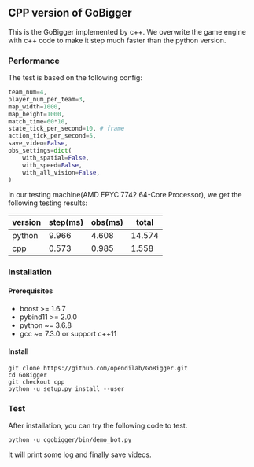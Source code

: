 ## CPP version of GoBigger

This is the GoBigger implemented by c++. We overwrite the game engine with c++ code to make it step much faster than
the python version. 

### Performance

The test is based on the following config:

```python
team_num=4,
player_num_per_team=3,
map_width=1000,
map_height=1000,
match_time=60*10,
state_tick_per_second=10, # frame
action_tick_per_second=5,
save_video=False,
obs_settings=dict(
    with_spatial=False,
    with_speed=False,
    with_all_vision=False,
)
```

In our testing machine(AMD EPYC 7742 64-Core Processor), we get the following testing results:

version | step(ms) | obs(ms) | total
---|---|---|---
python | 9.966 | 4.608 | 14.574
cpp | 0.573 | 0.985 | 1.558

### Installation

#### Prerequisites

* boost >= 1.6.7
* pybind11 >= 2.0.0 
* python ~= 3.6.8
* gcc ~= 7.3.0 or support c++11

#### Install

```shell
git clone https://github.com/opendilab/GoBigger.git
cd GoBigger
git checkout cpp
python -u setup.py install --user
```

### Test

After installation, you can try the following code to test.

```shell
python -u cgobigger/bin/demo_bot.py
```

It will print some log and finally save videos.


